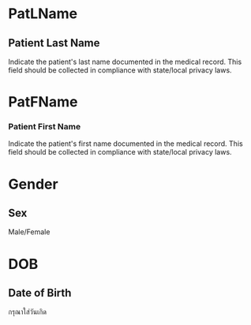 # PatLName

## Patient Last Name

Indicate the patient's last name documented in the medical record. This field should be collected in compliance with state/local privacy laws.

# PatFName

### Patient First Name

Indicate the patient's first name documented in the medical record. This field should be collected in compliance with state/local privacy laws.

# Gender

## Sex

Male/Female

# DOB

## Date of Birth

กรุณาใส่วันเกิด
